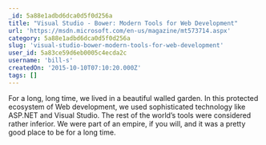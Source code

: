 ```yaml
---
_id: 5a88e1adbd6dca0d5f0d256a
title: "Visual Studio - Bower: Modern Tools for Web Development"
url: 'https://msdn.microsoft.com/en-us/magazine/mt573714.aspx'
category: 5a88e1adbd6dca0d5f0d256a
slug: 'visual-studio-bower-modern-tools-for-web-development'
user_id: 5a83ce59d6eb0005c4ecda2c
username: 'bill-s'
createdOn: '2015-10-10T07:10:20.000Z'
tags: []
---
```


For a long, long time, we lived in a beautiful walled garden. In this protected ecosystem of Web development, we used sophisticated technology like ASP.NET and Visual Studio. The rest of the world’s tools were considered rather inferior. We were part of an empire, if you will, and it was a pretty good place to be for a long time.
